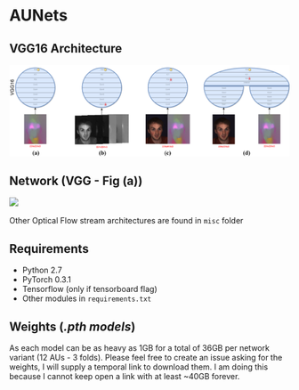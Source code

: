 # AUNets

## VGG16 Architecture
![](misc/arqs.png)

## Network (VGG - Fig (a))
![](misc/VGG16-OF_None.png)

Other Optical Flow stream architectures are found in `misc` folder

## Requirements

- Python 2.7 
- PyTorch 0.3.1
- Tensorflow (only if tensorboard flag)
- Other modules in `requirements.txt`

## Weights (*.pth models*)

As each model can be as heavy as 1GB for a total of 36GB per network variant (12 AUs - 3 folds). Please feel free to create an issue asking for the weights, I will supply a temporal link to download them. I am doing this because I cannot keep open a link with at least ~40GB forever.  
